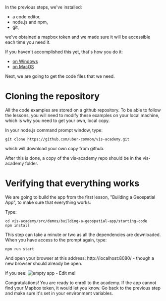 In the previous steps, we've installed: 
- a code editor,
- node.js and npm,
- git,

we've obtained a mapbox token and we made sure it will be accessible each time you need it.

If you haven't accomplished this yet, that's how you do it: 
- [on Windows](#/installing-a-coding-environment/installing-tools-windows)
- [on MacOS](#/installing-a-coding-environment/installing-tools-mac)

Next, we are going to get the code files that we need. 

# Cloning the repository

All the code examples are stored on a github repository. To be able to follow the lessons, you will need to modify these examples on your local machine, which is why you need to get your own, local copy.

In your node.js command prompt window, type: 

```
git clone https://github.com/uber-common/vis-academy.git
```

which will download your own copy from github.

After this is done, a copy of the vis-academy repo should be in the vis-academy folder. 

# Verifying that everything works

We are going to build the app from the first lesson, "Building a Geospatial App", to make sure that everything works:

Type:

```
cd vis-academy/src/demos/building-a-geospatial-app/starting-code
npm install
```

This step can take a minute or two as all the dependencies are downloaded. When you have access to the prompt again, type:

```
npm run start
```

And open your browser at this address: http://localhost:8080/ - though a new browser should already be open.

If you see:
![empty app - Edit me!](images/setup/emtpy-app.png)

Congratulations! You are ready to enroll to the academy.
If the app cannot find your Mapbox token, it would let you know. Go back to the previous step and make sure it's set in your environment variables. 
